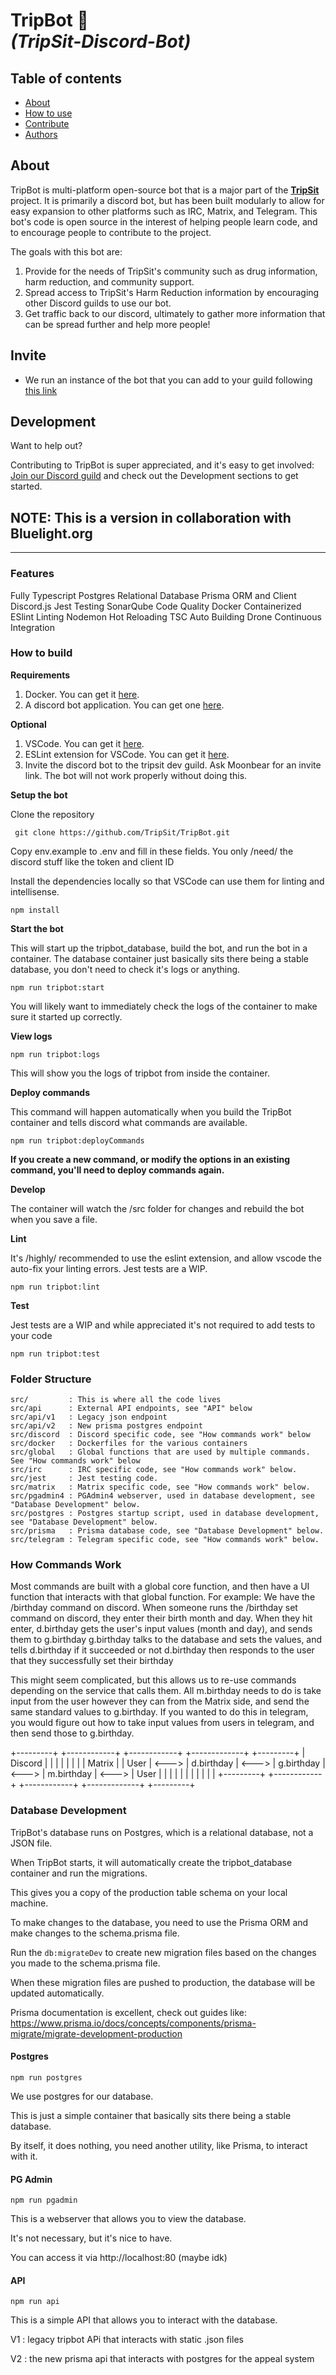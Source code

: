 # TripBot 🤖 <br>*(TripSit-Discord-Bot)*

## Table of contents 
+ [About](#about)
+ [How to use](#invite)
+ [Contribute](#contribute)
+ [Authors](#contributors)

## About
TripBot is multi-platform open-source bot that is a major part of the **[TripSit](https://tripsit.me)** project. 
It is primarily a discord bot, but has been built modularly to allow for easy expansion to other platforms such as IRC, Matrix, and Telegram. 
This bot's code is open source in the interest of helping people learn code, and to encourage people to contribute to the project.

The goals with this bot are:
1) Provide for the needs of TripSit's community such as drug information, harm reduction, and community support.
2) Spread access to TripSit's Harm Reduction information by encouraging other Discord guilds to use our bot.
3) Get traffic back to our discord, ultimately to gather more information that can be spread further and help more people!

## Invite
+ We run an instance of the bot that you can add to your guild following [this link](https://discord.com/api/oauth2/authorize?client_id=957780726806380545&permissions=18432&scope=bot%20applications.commands)

## Development

Want to help out?

Contributing to TripBot is super appreciated, and it's easy to get involved: [Join our Discord guild](https://discord.gg/tripsit) and check out the Development sections to get started.

## NOTE: This is a version in collaboration with Bluelight.org 


----------

### Features
Fully Typescript
Postgres Relational Database
Prisma ORM and Client
Discord.js
Jest Testing
SonarQube Code Quality
Docker Containerized
ESlint Linting
Nodemon Hot Reloading
TSC Auto Building
Drone Continuous Integration

### How to build

**Requirements**
1) Docker. You can get it [here](https://www.docker.com/products/docker-desktop).
2) A discord bot application. You can get one [here](https://discord.com/developers/applications).


**Optional**
1) VSCode. You can get it [here](https://code.visualstudio.com/).
2) ESLint extension for VSCode. You can get it [here](https://marketplace.visualstudio.com/items?itemName=dbaeumer.vscode-eslint).
3) Invite the discord bot to the tripsit dev guild. Ask Moonbear for an invite link. The bot will not work properly without doing this.

**Setup the bot**

Clone the repository

``` git clone https://github.com/TripSit/TripBot.git```

Copy env.example to .env and fill in these fields. You only /need/ the discord stuff like the token and client ID

Install the dependencies locally so that VSCode can use them for linting and intellisense.

```npm install```

**Start the bot** 

This will start up the tripbot_database, build the bot, and run the bot in a container.
The database container just basically sits there being a stable database, you don't need to check it's logs or anything.

```npm run tripbot:start```

You will likely want to immediately check the logs of the container to make sure it started up correctly.

**View logs**

```npm run tripbot:logs```

This will show you the logs of tripbot from inside the container.

**Deploy commands**

This command will happen automatically when you build the TripBot container and tells discord what commands are available.

```npm run tripbot:deployCommands```

**If you create a new command, or modify the options in an existing command, you'll need to deploy commands again.**

**Develop**

The container will watch the /src folder for changes and rebuild the bot when you save a file.

**Lint**

It's /highly/ recommended to use the eslint extension, and allow vscode the auto-fix your linting errors.
Jest tests are a WIP.

```npm run tripbot:lint```

**Test**

Jest tests are a WIP and while appreciated it's not required to add tests to your code

```npm run tripbot:test```

### Folder Structure ##
```
src/         : This is where all the code lives
src/api      : External API endpoints, see "API" below
src/api/v1   : Legacy json endpoint
src/api/v2   : New prisma postgres endpoint
src/discord  : Discord specific code, see "How commands work" below
src/docker   : Dockerfiles for the various containers
src/global   : Global functions that are used by multiple commands. See "How commands work" below
src/irc      : IRC specific code, see "How commands work" below.
src/jest     : Jest testing code.
src/matrix   : Matrix specific code, see "How commands work" below.
src/pgadmin4 : PGAdmin4 webserver, used in database development, see "Database Development" below.
src/postgres : Postgres startup script, used in database development, see "Database Development" below.
src/prisma   : Prisma database code, see "Database Development" below.
src/telegram : Telegram specific code, see "How commands work" below.
```

### How Commands Work
Most commands are built with a global core function, and then have a UI function that interacts with that global function.
For example: We have the /birthday command on discord.
When someone runs the /birthday set command on discord, they enter their birth month and day.
When they hit enter, d.birthday gets the user's input values (month and day), and sends them to g.birthday
g.birthday talks to the database and sets the values, and tells d.birthday if it succeeded or not
d.birthday then responds to the user that they successfully set their birthday

This might seem complicated, but this allows us to re-use commands depending on the service that calls them.
All m.birthday needs to do is take input from the user however they can from the Matrix side, and send the same standard values to g.birthday.
If you wanted to do this in telegram, you would figure out how to take input values from users in telegram, and then send those to g.birthday.

+---------+       +------------+       +------------+       +-------------+       +---------+
| Discord |       |            |       |            |       |             |       | Matrix  |
|  User   | <---> | d.birthday | <---> | g.birthday | <---> |  m.birthday | <---> |  User   |
|         |       |            |       |            |       |             |       |         |
+---------+       +------------+       +------------+       +-------------+       +---------+

### Database Development ##

TripBot's database runs on Postgres, which is a relational database, not a JSON file.

When TripBot starts, it will automatically create the tripbot_database container and run the migrations.

This gives you a copy of the production table schema on your local machine.

To make changes to the database, you need to use the Prisma ORM and make changes to the schema.prisma file.

Run the ```db:migrateDev``` to create new migration files based on the changes you made to the schema.prisma file.

When these migration files are pushed to production, the database will be updated automatically.

Prisma documentation is excellent, check out guides like: https://www.prisma.io/docs/concepts/components/prisma-migrate/migrate-development-production

#### Postgres ###

```npm run postgres```

We use postgres for our database.

This is just a simple container that basically sits there being a stable database.

By itself, it does nothing, you need another utility, like Prisma, to interact with it.

#### PG Admin ###

```npm run pgadmin```

This is a webserver that allows you to view the database.

It's not necessary, but it's nice to have.

You can access it via http://localhost:80 (maybe idk)

#### API ###

```npm run api```

This is a simple API that allows you to interact with the database.

V1 : legacy tripbot APi that interacts with static .json files

V2 : the new prisma api that interacts with postgres for the appeal system
